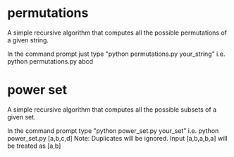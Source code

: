 # permutations

A simple recursive algorithm that computes all the possible permutations of a given string.

In the command prompt just type "python permutations.py your_string" i.e. python permutations.py abcd

# power set

A simple recursive algorithm that computes all the possible subsets of a given set. 

In the command prompt type "python power_set.py your_set" i.e. python power_set.py [a,b,c,d]
Note: Duplicates will be ignored. Input [a,b,a,b,a] will be treated as [a,b]


